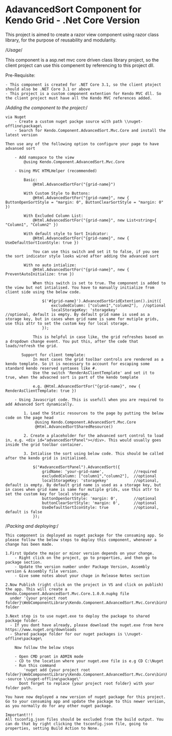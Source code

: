 # AdavancedSort Component for Kendo Grid - .Net Core Version

This project is aimed to create a razor view component using razor class library, for the purpose of reusability and modularity. 

/*Usage*/

This component is a asp.net mvc core driven class library project, so the client project can use this compenent by referencing to this project dll.

Pre-Requisite:

    - This component is created for .NET Core 3.1, so the client ptoject should also be .NET Core 3.1 or above
    - This project is a custom component extention for Kendo MVC dll. So the client project must have all the Kendo MVC references added.

/*Adding the component to the project:*/

    via Nuget
        - Create a custom nuget packge source with path \\nuget-offline\package\
        - Search for Kendo.Component.AdvancedSort.Mvc.Core and install the latest version
    
    Then use any of the following option to configure your page to have advansed sort

        - Add namspace to the view
            @using Kendo.Component.AdvancedSort.Mvc.Core

        - Using MVC HTMLHelper (recommended)

            Basic: 
                @Html.AdvancedSortFor("{grid-name}")

            With Custom Style to Buttons: 
                @Html.AdvancedSortFor("{grid-name}", new { ButtonOpenSortStyle = "margin: 0", ButtonClearSortStyle = "margin: 0" })

            With Excluded Column List: 
                @Html.AdvancedSortFor("{grid-name}", new List<string>{ "Column1", "Column2" })

            With default style to Sort Inidcator:
                @Html.AdvancedSortFor("{grid-name}", new { UseDefaultSortIconStyle: true })

                You can use this switch and set it to false, if you see the sort indicator style looks wired after adding the advanced sort

            With no auto intialize:
                @Html.AdvancedSortFor("{grid-name}", new { PreventAutoInitialize: true })

                When this switch is set to true. The component is added to the view but not intialised. You have to manually initialize from client side using the below code.

                    $('#{grid-name}').AdvancedSortGridExtention().init({
                        excludedColumn: ["column1","column2"],  //optional
                        localStorageKey: 'storagekey'           //optional, default is empty. By default grid name is used as a storage key, but in cases when grid name is same for mutiple grids, use this attr to set the custom key for local storage.
                    });

                This is helpful in case like, the grid refreshes based on a dropdown change event. You put this, after the code that loads/refresh the grid. 
           
           Support for client template:
                In most cases the grid toolbar controls are rendered as a kendo template. So it is necessary to account for escaping some standard kendo reserved syntaxes like #.
                Use the switch 'RenderAsClientTemplate' and set it to true, when the advacned sort is part of the kendo template

                e.g. @Html.AdvancedSortFor("{grid-name}", new { RenderAsClientTemplate: true })

        - Using Javascript code. This is usefull when you are required to add Advanced Sort dynamically.

            1. Load the Static resources to the page by putting the below code on the page head
                 @using Kendo.Component.AdvancedSort.Mvc.Core
                 @Html.AdvancedSortSharedResource()

            2. Create a placeholder for the advanced sort control to load in, e.g. <div id="advancedSortPanel"></div>. This would usually goes inside the grid toolbar container.

            3. Intialise the sort using below code. This should be called after the kendo grid is initialised. 

                $("#advancedSortPanel").AdvancedSort({
                    gridName: 'your-grid-name',             //required
                    excludedColumn: ["column1","column2"],  //optional
                    localStorageKey: 'storagekey'           //optional, default is empty. By default grid name is used as a storage key, but in cases when grid name is same for mutiple grids, use this attr to set the custom key for local storage.
                    buttonOpenSortStyle: 'margin: 0',       //optional
                    buttonClearSortStyle: 'margin: 0',      //optional
                    UseDefaultSortIconStyle: true           //optional, default is false
                });

/*Packing and deploying:*/

    This component is deployed as nuget package for the consuming app. So please follow the below steps to deploy this component, whenever a change has been made.

    1.First Update the major or minor version depends on your change. 
        - Right click on the project, go to properties, and then go to package section.
        - Update the version number under Package Version, Assembly version & Assembly file version.
        - Give some notes about your chage in Release Notes section

    2.Now Publish (right click on the project in VS and click on publish) the app. This will create a Kendo.Component.AdvancedSort.Mvc.Core.1.0.0.nupkg file 
      under '{your project root folder}\WebComponentLibrary\Kendo.Component.AdvancedSort.Mvc.Core\bin\Release\netcoreapp3.1\publish' folder

    3.Next step is to use nuget.exe to deploy the package to shared package folder.
      - If you dont have already, please download the nuget.exe from here https://www.nuget.org/downloads
      - Shared package folder for our nuget packages is \\nuget-offline\package\

        Now follow the below steps

        - Open CMD promt in ADMIN mode
        - CD to the location where your nuget.exe file is e.g CD C:\Nuget
        - Run this command 
            'nuget add {your project root folder}\WebComponentLibrary\Kendo.Component.AdvancedSort.Mvc.Core\bin\Release\netcoreapp3.1\publish\Kendo.Component.AdvancedSort.Mvc.Core.1.0.0.nupkg -source \\nuget-offline\package\'
          Dont forget to replace {your project root folder} with your folder path.
  
    You have now deployed a new version of nuget package for this project. Go to your consuming app and update the package to this newer version, as you normally do for any other nuget package.

    Important!!! 
    All tsconfig.json files should be excluded from the build output. You can do that by right clicking the tsconfig.json file, going to properties, setting Build Action to None.
